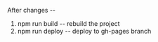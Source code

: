 After changes --

1. npm run build -- rebuild the project
2. npm run deploy -- deploy to gh-pages branch